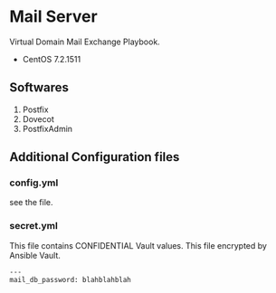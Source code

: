 Mail Server
=============

Virtual Domain Mail Exchange Playbook.

- CentOS 7.2.1511

Softwares
------------

1. Postfix
1. Dovecot
1. PostfixAdmin

Additional Configuration files
---------------------------------

### config.yml

see the file.

### secret.yml

This file contains CONFIDENTIAL Vault values.
This file encrypted by Ansible Vault.

```
---
mail_db_password: blahblahblah
```
